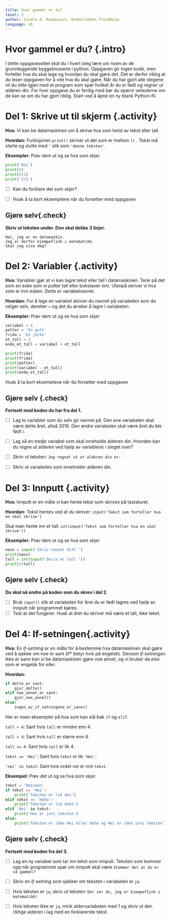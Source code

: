 ```yaml
---
title: Hvor gammel er du?
level: 2
author: Sindre O. Rasmussen, Kodeklubben Trondheim
language: nb
---
```


# Hvor gammel er du? {.intro}
I dette oppgavesettet skal du i hvert steg lære om noen av de grunnleggende byggeklossene i python. Oppgaven gir ingen kode, men forteller hva du skal lage og hvordan du skal gjøre det. Det er derfor viktig at du leser oppgaven for å vite hva du skal gjøre. Når du har gjort alle stegene vil du sitte igjen med et program som spør hvilket år du er født og regner ut alderen din. For hver oppgave du er ferdig med bør du spørre veilederne om de kan se om du har gjort riktig. Start ved å åpne en ny blank Python-fil.

# Del 1: Skrive ut til skjerm {.activity}
**Hva:** Vi kan be datamaskinen om å skrive hva som helst av tekst eller tall.

**Hvordan:** Funksjonen  `print()`  skriver ut det som er mellom `()` . Tekst må starte og slutte med  `'`  slik som  `'denne teksten'`.

**Eksempler:** Prøv dem ut og se hva som skjer.
```python
print('Hei')
print(2)
print(2+2)
print('2+2')
```
- [ ] Kan du forklare det som skjer?

- [ ] Husk å ta bort eksemplene når du forsetter med oppgaven

## Gjøre selv{.check}
**Skriv ut teksten under. Den skal dekke 3 linjer.**

```
Hei, jeg er en datamaskin.
Jeg er derfor kjempeflink i matematikk.
Skal jeg vise deg?
```

# Del 2: Variabler {.activity}
**Hva:** Variabler gjør at vi kan lagre tekst eller tall i datamaskinen. Tenk på det som en eske som vi putter tall eller bokstaver inni. Utenpå skriver vi hva som er inni esken. Dette er variabelnavnet.

**Hvordan:** For å lage en variabel skriver du navnet på variabelen som du velger selv, deretter `=` og det du ønsker å lagre i variabelen.

**Eksempler:** Prøv dem ut og se hva som skjer
```python
variabel = 4
petter = 'En gutt'
frida = 'En jente'
et_tall = 3
enda_et_tall = variabel + et_tall

print(frida)
print(frida)
print(petter)
print(variabel - et_tall)
print(enda_et_tall)
```
Husk å ta bort eksemplene når du forsetter med oppgaven

## Gjøre selv {.check}
**Fortsett med koden du har fra del 1.**

- [ ] Lag to variabler som du selv gir navnet på. Den ene variabelen skal være dette året, altså <span id="aar">2016</span>. Den andre variabelen skal være året du ble født i.
  <script>document.getElementById('aar').innerHTML = new Date().getFullYear()</script>

- [ ] Lag så en tredje variabel som skal inneholde alderen din. Hvordan kan du regne ut alderen ved hjelp av variablene i steget over?

- [ ] Skriv ut teksten: `Jeg regnet ut at alderen din er:`

- [ ] Skriv ut variabelen som inneholder alderen din.

# Del 3: Innputt {.activity}
**Hva:** Innputt er en måte vi kan hente tekst som skrives på tastaturet.

**Hvordan:**
Tekst hentes ved at du skriver: `input('Tekst som forteller hva en skal skrive')`

Skal man hente inn et tall: `int(input('Tekst som forteller hva en skal skrive'))`

**Eksempler:** Prøv dem ut og se hva som skjer
```python
navn = input('Skriv navnet ditt ')
print(navn)
tall = int(input('Skriv et tall '))
print(2+tall)
```

## Gjøre selv {.check}
**Du skal nå endre på koden som du skrev i del 2**.

- [ ] Bruk `input()` slik at variabelen for året du er født lagres ved hjelp av innputt når programmet kjøres.
- [ ] Test at det fungerer. Husk at året du skriver må være et tall, ikke tekst.

# Del 4: If-setningen{.activity}

**Hva:** En *if-setning* er en måte for å bestemme hva datamaskinen skal gjøre ved å sjekke om noe er sant (if* betyr *hvis* på engelsk). Dersom *if-setningen* ikke er sann kan vi be datamaskinen gjøre noe annet, og vi bruker da *else* som er engelsk for *eller*.

**Hvordan:**
```python
if dette_er_sant:
    gjor_dette()
elif noe_annet_er_sant:
    gjor_noe_annet()
else:
    ingen_av_if_setningene_er_sann()
```

Her er noen eksempler på hva som kan stå bak `if` og `elif`.

`tall < 4`: Sant hvis `tall` er mindre enn 4.

`tall > 4`: Sant hvis `tall` er større enn 4.

`tall == 4`: Sant hvis `tall` er lik 4.

`tekst == 'Hei'`: Sant hvis `tekst` er lik `'Hei'`.

`'nei' in tekst`: Sant hvis ordet *nei* er inni `tekst`.

**Eksempel:** Prøv det ut og se hva som skjer.

```python
tekst = 'Heisann'
if tekst == 'Hei':
    print('Teksten er lik Hei')
elif tekst == 'Hoho':
    print('Teksten er lik Hoho')
elif 'Hei' in tekst:
    print('Hei er inni teksten')
else:
    print('Teksten er ikke Hei eller Hoho og Hei er ikke inni teksten')
```
## Gjøre selv {.check}
**Fortsett med koden fra del 3.**

- [ ] Lag en ny variabel som tar inn tekst som innputt. Teksten som kommer opp når programmet spør om innputt skal være `Stemmer det at du er så gammel?`

- [ ] Skriv en *if-setning* som sjekker om teksten i variabelen er `ja`.

- [ ] Hvis teksten er `ja`, skriv ut teksten: `Der ser du, jeg er kjempeflink i matematikk!`

- [ ] Hvis teksten ikke er `ja`, mink aldervariabelen med 1 og skriv ut den riktige alderen i lag med en forklarende tekst.
